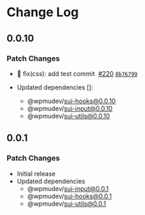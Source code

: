 # Change Log

## 0.0.10

### Patch Changes

- 🐛&nbsp;fix(css): add test
  commit&nbsp;&nbsp;[#220](https://github.com/wpmudev/sui-react/pull/220)&nbsp;[`8b76799`](https://github.com/wpmudev/sui-react/commit/8b767994531c29934be1149eeb407d16bcc9cb3c)

- Updated dependencies []:
  - @wpmudev/sui-hooks@0.0.10
  - @wpmudev/sui-input@0.0.10
  - @wpmudev/sui-utils@0.0.10

## 0.0.1

### Patch Changes

- Initial release
- Updated dependencies
  - @wpmudev/sui-input@0.0.1
  - @wpmudev/sui-hooks@0.0.1
  - @wpmudev/sui-utils@0.0.1
